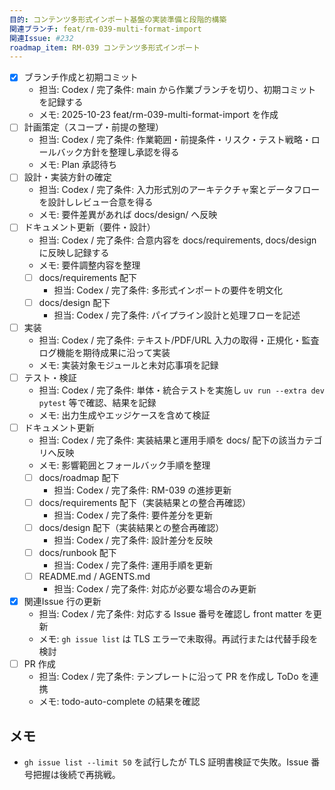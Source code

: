 ```yaml
---
目的: コンテンツ多形式インポート基盤の実装準備と段階的構築
関連ブランチ: feat/rm-039-multi-format-import
関連Issue: #232
roadmap_item: RM-039 コンテンツ多形式インポート
---
```


- [x] ブランチ作成と初期コミット
  - 担当: Codex / 完了条件: main から作業ブランチを切り、初期コミットを記録する
  - メモ: 2025-10-23 feat/rm-039-multi-format-import を作成
- [ ] 計画策定（スコープ・前提の整理）
  - 担当: Codex / 完了条件: 作業範囲・前提条件・リスク・テスト戦略・ロールバック方針を整理し承認を得る
  - メモ: Plan 承認待ち
- [ ] 設計・実装方針の確定
  - 担当: Codex / 完了条件: 入力形式別のアーキテクチャ案とデータフローを設計しレビュー合意を得る
  - メモ: 要件差異があれば docs/design/ へ反映
- [ ] ドキュメント更新（要件・設計）
  - 担当: Codex / 完了条件: 合意内容を docs/requirements, docs/design に反映し記録する
  - メモ: 要件調整内容を整理
  - [ ] docs/requirements 配下
    - 担当: Codex / 完了条件: 多形式インポートの要件を明文化
  - [ ] docs/design 配下
    - 担当: Codex / 完了条件: パイプライン設計と処理フローを記述
- [ ] 実装
  - 担当: Codex / 完了条件: テキスト/PDF/URL 入力の取得・正規化・監査ログ機能を期待成果に沿って実装
  - メモ: 実装対象モジュールと未対応事項を記録
- [ ] テスト・検証
  - 担当: Codex / 完了条件: 単体・統合テストを実施し `uv run --extra dev pytest` 等で確認、結果を記録
  - メモ: 出力生成やエッジケースを含めて検証
- [ ] ドキュメント更新
  - 担当: Codex / 完了条件: 実装結果と運用手順を docs/ 配下の該当カテゴリへ反映
  - メモ: 影響範囲とフォールバック手順を整理
  - [ ] docs/roadmap 配下
    - 担当: Codex / 完了条件: RM-039 の進捗更新
  - [ ] docs/requirements 配下（実装結果との整合再確認）
    - 担当: Codex / 完了条件: 要件差分を更新
  - [ ] docs/design 配下（実装結果との整合再確認）
    - 担当: Codex / 完了条件: 設計差分を反映
  - [ ] docs/runbook 配下
    - 担当: Codex / 完了条件: 運用手順を更新
  - [ ] README.md / AGENTS.md
    - 担当: Codex / 完了条件: 対応が必要な場合のみ更新
- [x] 関連Issue 行の更新
  - 担当: Codex / 完了条件: 対応する Issue 番号を確認し front matter を更新
  - メモ: `gh issue list` は TLS エラーで未取得。再試行または代替手段を検討
- [ ] PR 作成
  - 担当: Codex / 完了条件: テンプレートに沿って PR を作成し ToDo を連携
  - メモ: todo-auto-complete の結果を確認

## メモ
- `gh issue list --limit 50` を試行したが TLS 証明書検証で失敗。Issue 番号把握は後続で再挑戦。
